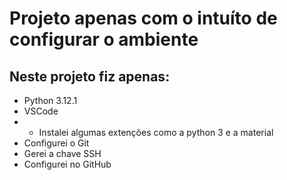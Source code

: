 # Projeto apenas com o intuíto de configurar o ambiente

## Neste projeto fiz apenas:

- Python 3.12.1
- VSCode
- - Instalei algumas extenções como a python 3 e a material
- Configurei o Git
- Gerei a chave SSH
- Configurei no GitHub



